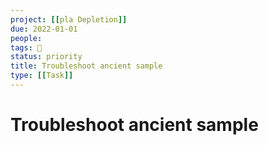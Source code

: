 ```yaml
---
project: [[pla Depletion]]
due: 2022-01-01
people:
tags: 🧨
status: priority
title: Troubleshoot ancient sample
type: [[Task]]
---
```


# Troubleshoot ancient sample